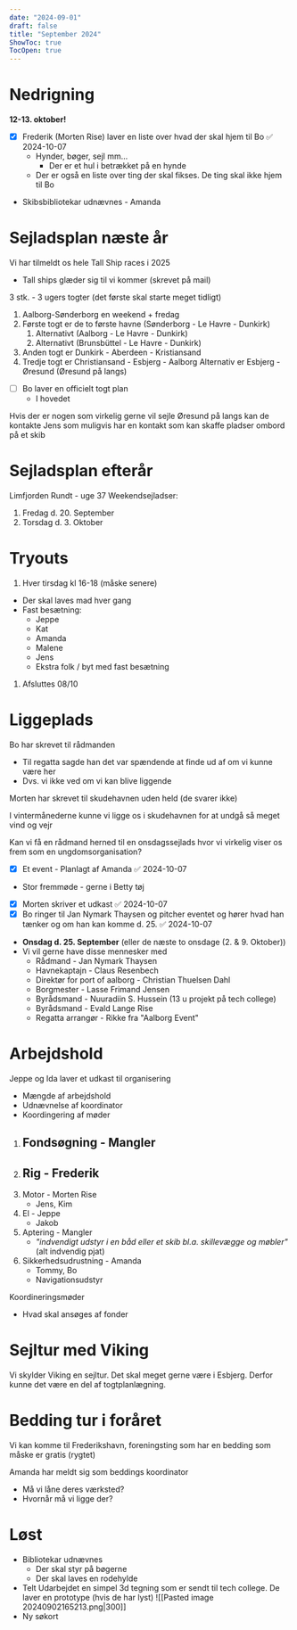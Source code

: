 ```yaml
---
date: "2024-09-01"
draft: false
title: "September 2024"
ShowToc: true
TocOpen: true
---
```


# Nedrigning

**12-13. oktober!**

- [x] Frederik (Morten Rise) laver en liste over hvad der skal hjem til Bo ✅ 2024-10-07
  - Hynder, bøger, sejl mm...
    - Der er et hul i betrækket på en hynde
  - Der er også en liste over ting der skal fikses. De ting skal ikke hjem til Bo
- Skibsbibliotekar udnævnes - Amanda

# Sejladsplan næste år

Vi har tilmeldt os hele Tall Ship races i 2025

- Tall ships glæder sig til vi kommer (skrevet på mail)

3 stk. - 3 ugers togter (det første skal starte meget tidligt)

1. Aalborg-Sønderborg en weekend + fredag
2. Første togt er de to første havne (Sønderborg - Le Havre - Dunkirk)
   1. Alternativt (Aalborg - Le Havre - Dunkirk)
   2. Alternativt (Brunsbüttel - Le Havre - Dunkirk)
3. Anden togt er Dunkirk - Aberdeen - Kristiansand
4. Tredje togt er Christiansand - Esbjerg - Aalborg
   Alternativ er Esbjerg - Øresund (Øresund på langs)

- [ ] Bo laver en officielt togt plan
  - I hovedet

Hvis der er nogen som virkelig gerne vil sejle Øresund på langs kan de kontakte Jens som muligvis har en kontakt som kan skaffe pladser ombord på et skib

# Sejladsplan efterår

Limfjorden Rundt - uge 37
Weekendsejladser:

1. Fredag d. 20. September
2. Torsdag d. 3. Oktober

# Tryouts

1. Hver tirsdag kl 16-18 (måske senere)

- Der skal laves mad hver gang
- Fast besætning:
  - Jeppe
  - Kat
  - Amanda
  - Malene
  - Jens
  - Ekstra folk / byt med fast besætning

1. Afsluttes 08/10

# Liggeplads

Bo har skrevet til rådmanden

- Til regatta sagde han det var spændende at finde ud af om vi kunne være her
- Dvs. vi ikke ved om vi kan blive liggende

Morten har skrevet til skudehavnen uden held (de svarer ikke)

I vintermånederne kunne vi ligge os i skudehavnen for at undgå så meget vind og vejr

Kan vi få en rådmand herned til en onsdagssejlads hvor vi virkelig viser os frem som en ungdomsorganisation?

- [x] Et event - Planlagt af Amanda ✅ 2024-10-07
- Stor fremmøde - gerne i Betty tøj
- [x] Morten skriver et udkast ✅ 2024-10-07
- [x] Bo ringer til Jan Nymark Thaysen og pitcher eventet og hører hvad han tænker og om han kan komme d. 25. ✅ 2024-10-07
- **Onsdag d. 25. September** (eller de næste to onsdage (2. & 9. Oktober))
- Vi vil gerne have disse mennesker med
  - Rådmand - Jan Nymark Thaysen
  - Havnekaptajn - Claus Resenbech
  - Direktør for port of aalborg - Christian Thuelsen Dahl
  - Borgmester - Lasse Frimand Jensen
  - Byrådsmand - Nuuradiin S. Hussein (13 u projekt på tech college)
  - Byrådsmand - Evald Lange Rise
  - Regatta arrangør - Rikke fra "Aalborg Event"

# Arbejdshold

Jeppe og Ida laver et udkast til organisering

- Mængde af arbejdshold
- Udnævnelse af koordinator
- Koordingering af møder

1. ## Fondsøgning - Mangler
2. ## Rig - Frederik
3. Motor - Morten Rise
   - Jens, Kim
4. El - Jeppe
   - Jakob
5. Aptering - Mangler
   - _"indvendigt udstyr i en båd eller et skib bl.a. skillevægge og møbler"_ (alt indvendig pjat)
6. Sikkerhedsudrustning - Amanda
   - Tommy, Bo
   - Navigationsudstyr

Koordineringsmøder

- Hvad skal ansøges af fonder

# Sejltur med Viking

Vi skylder Viking en sejltur. Det skal meget gerne være i Esbjerg. Derfor kunne det være en del af togtplanlægning.

# Bedding tur i foråret

Vi kan komme til Frederikshavn, foreningsting som har en bedding som måske er gratis (rygtet)

Amanda har meldt sig som beddings koordinator

- Må vi låne deres værksted?
- Hvornår må vi ligge der?

# Løst

- Bibliotekar udnævnes
  - Der skal styr på bøgerne
  - Der skal laves en rodehylde
- Telt
  Udarbejdet en simpel 3d tegning som er sendt til tech college. De laver en prototype (hvis de har lyst)
  ![[Pasted image 20240902165213.png|300]]
- Ny søkort
